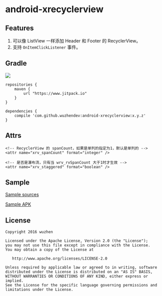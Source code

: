 # android\-xrecyclerview

## Features

1. 可以像 ListView 一样添加 Header 和 Footer 的 RecyclerView。
2. 支持 `OnItemClickListener` 事件。

## Gradle

[![](https://www.jitpack.io/v/wuzhendev/android-xrecyclerview.svg)](https://www.jitpack.io/#wuzhendev/android-xrecyclerview)

```
repositories {
    maven {
        url "https://www.jitpack.io"
    }
}

dependencies {
    compile 'com.github.wuzhendev:android-xrecyclerview:x.y.z'
}
```

## Attrs

```
<!-- RecyclerView 的 spanCount，如果是单列的指定为1，默认是单列的 -->
<attr name="xrv_spanCount" format="integer" />

<!-- 是否是瀑布流，只有当 wrv_rvSpanCount 大于1时才生效 -->
<attr name="xrv_staggered" format="boolean" />
```

## Sample

[Sample sources][2]

[Sample APK](https://github.com/wuzhendev/android-xrecyclerview/raw/master/assets/XRecyclerView_Demo_v1_0_0.apk)

## License

```
Copyright 2016 wuzhen

Licensed under the Apache License, Version 2.0 (the "License");
you may not use this file except in compliance with the License.
You may obtain a copy of the License at

   http://www.apache.org/licenses/LICENSE-2.0

Unless required by applicable law or agreed to in writing, software
distributed under the License is distributed on an "AS IS" BASIS,
WITHOUT WARRANTIES OR CONDITIONS OF ANY KIND, either express or implied.
See the License for the specific language governing permissions and
limitations under the License.
```

[1]: ./assets/1.jpg
[2]: ./samples
